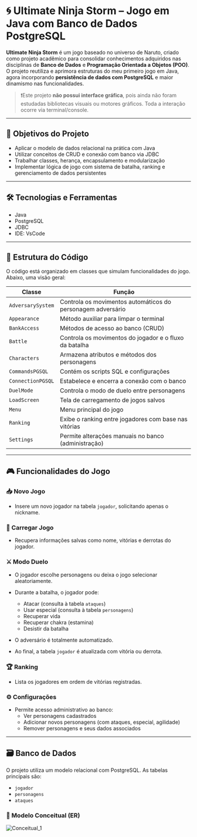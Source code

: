 # 🌀 Ultimate Ninja Storm – Jogo em Java com Banco de Dados PostgreSQL

**Ultimate Ninja Storm** é um jogo baseado no universo de Naruto, criado como projeto acadêmico para consolidar conhecimentos adquiridos nas disciplinas de **Banco de Dados** e **Programação Orientada a Objetos (POO)**. O projeto reutiliza e aprimora estruturas do meu primeiro jogo em Java, agora incorporando **persistência de dados com PostgreSQL** e maior dinamismo nas funcionalidades.

> ❗️Este projeto **não possui interface gráfica**, pois ainda não foram estudadas bibliotecas visuais ou motores gráficos. Toda a interação ocorre via terminal/console.

---

## 🧠 Objetivos do Projeto

- Aplicar o modelo de dados relacional na prática com Java
- Utilizar conceitos de CRUD e conexão com banco via JDBC
- Trabalhar classes, herança, encapsulamento e modularização
- Implementar lógica de jogo com sistema de batalha, ranking e gerenciamento de dados persistentes

---

## 🛠️ Tecnologias e Ferramentas

- Java 
- PostgreSQL
- JDBC
- IDE: VsCode

---

## 🧩 Estrutura do Código

O código está organizado em classes que simulam funcionalidades do jogo. Abaixo, uma visão geral:

| Classe | Função |
|--------|--------|
| `AdversarySystem` | Controla os movimentos automáticos do personagem adversário |
| `Appearance` | Método auxiliar para limpar o terminal |
| `BankAccess` | Métodos de acesso ao banco (CRUD) |
| `Battle` | Controla os movimentos do jogador e o fluxo da batalha |
| `Characters` | Armazena atributos e métodos dos personagens |
| `CommandsPGSQL` | Contém os scripts SQL e configurações |
| `ConnectionPGSQL` | Estabelece e encerra a conexão com o banco |
| `DuelMode` | Controla o modo de duelo entre personagens |
| `LoadScreen` | Tela de carregamento de jogos salvos |
| `Menu` | Menu principal do jogo |
| `Ranking` | Exibe o ranking entre jogadores com base nas vitórias |
| `Settings` | Permite alterações manuais no banco (administração) |

---

## 🎮 Funcionalidades do Jogo

### 📥 Novo Jogo
- Insere um novo jogador na tabela `jogador`, solicitando apenas o nickname.

### 💾 Carregar Jogo
- Recupera informações salvas como nome, vitórias e derrotas do jogador.

### ⚔️ Modo Duelo
- O jogador escolhe personagens ou deixa o jogo selecionar aleatoriamente.
- Durante a batalha, o jogador pode:
  - Atacar (consulta à tabela `ataques`)
  - Usar especial (consulta à tabela `personagens`)
  - Recuperar vida
  - Recuperar chakra (estamina)
  - Desistir da batalha

- O adversário é totalmente automatizado.
- Ao final, a tabela `jogador` é atualizada com vitória ou derrota.

### 🏆 Ranking
- Lista os jogadores em ordem de vitórias registradas.

### ⚙️ Configurações
- Permite acesso administrativo ao banco:
  - Ver personagens cadastrados
  - Adicionar novos personagens (com ataques, especial, agilidade)
  - Remover personagens e seus dados associados

---

## 🗃️ Banco de Dados

O projeto utiliza um modelo relacional com PostgreSQL. As tabelas principais são:

- `jogador`
- `personagens`
- `ataques`

### 📌 Modelo Conceitual (ER)

![Conceitual_1](https://github.com/user-attachments/assets/6d7c0692-0db0-4bfd-91a2-e0dd87746b8c)
